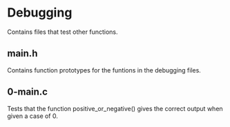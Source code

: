 # Debugging
Contains files that test other functions.

## main.h
Contains function prototypes for the funtions in the debugging files.

## 0-main.c
Tests that the function positive_or_negative() gives the correct output when
given a case of 0.


